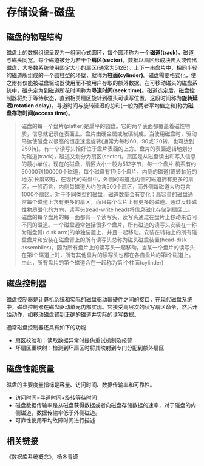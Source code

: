 ﻿# 存储设备-磁盘

## 磁盘的物理结构 ##

磁盘上的数据组织呈现为一组同心式圆环，每个圆环称为一个**磁道(track)**，磁道与磁头同宽。每个磁道被分为若干个**扇区(sector)**，数据以扇区形成块传入或传出磁盘，大多数系统使用固定大小的扇区(通常为512B)。上下一串盘片中，相同半径的磁道所组成的一个圆柱型的环壁，就称为**柱面(cylinder)**。磁盘需要格式化，使之附有仅能被磁盘驱动器使用而不被用户存取的额外数据。在可移动磁头的磁盘系统中，磁头定为到磁道所花时间称为**寻道时间(seek time)**。磁道选定后，磁盘控制器将处于等待状态，直到相关扇区旋转到磁头可读写位置，这段时间称为**旋转延迟(rotation delay)**。寻道时间与旋转延迟的总和(一般为两者平均值之和)称为**磁盘存取时间(access time)**。

> 磁盘的每一个盘片(platter)是扁平的圆盘。它的两个表面都覆盖着磁性物质，信息就记录在表面上。盘片由硬金属或玻璃制成。当使用磁盘时，驱动马达使磁盘以很高的恒定速度旋转(通常为每秒60、90或120转，也可达到250转)。有一个读写头恰好位于盘片表面的上方。盘片的表面逻辑地划分为磁道(track)，磁道又划分为扇区(sector)。扇区是从磁盘读出和写入信息的最小单位。现在的磁盘，扇区大小一般为512字节，每一个盘片 机系有约50000到100000个磁道，每个磁盘有1到5个盘片。内侧的磁道(离转轴近的地方)长度较短，在现代的磁盘中，外侧的磁道比内侧的磁道拥有更多的扇区。一般而言，内侧每磁道大约包含500个扇区，而外侧每磁道大约包含1000个扇区。对于不同类型的磁盘，磁道数量会有变化：高容量的磁盘通常每个磁道上含有更多的扇区，而且每个盘片上有更多的磁道。通过反转磁性物质磁化的方向，读写头(read-write head)将信息磁化存储到扇区上。磁盘的每个盘片的每一面都有一个读写头，读写头通过在盘片上移动来访问不同的磁道。一个磁盘通常包括很多个盘片，所有磁道的读写头安装在一称为磁盘臂( disk arm)的单独装置上，并且一起移动。安装在转轴上的所有磁盘盘片和安装在磁盘臂上的所有读写头总称为磁头磁盘装置(head-disk assemblies)。因为所有盘片上的读写头一起移动，当某一个盘片的读写头在第i个磁道上时，所有其他盘片的读写头也都在各自盘片的第i个磁道上。由此，所有盘片的第个磁道合在一起称为第i个柱面(cylinder)

## 磁盘控制器 ##

磁盘控制器是计算机系统和实际的磁盘驱动器硬件之间的接口，在现代磁盘系统中，磁盘控制器在磁盘驱动单元内部实现。它接受高层次的读写扇区命令，然后开始动作，如移动磁盘臂到正确的磁道并实际的读写数据。

通常磁盘控制器还具有如下的功能

* 扇区校验和：读取数据异常时提供重试机制及报警
* 坏扇区重映射：检测到坏扇区时将其映射到专门分配到额外扇区

## 磁盘性能度量 ##

磁盘的主要度量指标是容量、访问时间、数据传输率和可靠性。

* 访问时间=寻道时间+旋转等待时间
* 磁盘数据传输率是从磁盘获得数据或者向磁盘存储数据的速率，对于磁盘的内侧磁道，数据传输率低于外侧磁道。
* 可靠性使用平均故障时间进行描述

## 相关链接 ##

《数据库系统概念》，杨冬青译

